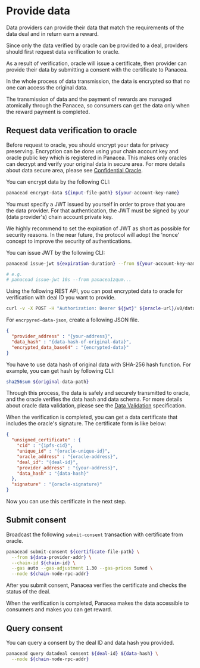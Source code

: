 # Provide data

Data providers can provide their data that match the requirements of the data deal and in return earn a reward.

Since only the data verified by oracle can be provided to a deal, providers should first request data verification to oracle.

As a result of verification, oracle will issue a certificate, then provider can provide their data by submitting a consent with the certificate to Panacea.

In the whole process of data transmission, the data is encrypted so that no one can access the original data.

The transmission of data and the payment of rewards are managed atomically through the Panacea, so consumers can get the data only when the reward payment is completed.

## Request data verification to oracle

Before request to oracle, you should encrypt your data for privacy preserving.
Encryption can be done using your chain account key and oracle public key which is registered in Panacea.
This makes only oracles can decrypt and verify your original data in secure area.
For more details about data secure area, please see [Confidential Oracle](../../3-protocol-devs/1-dep-specs/5-confidential-oracle.md).

You can encrypt data by the following CLI:
```bash
panacead encrypt-data ${input-file-path} ${your-account-key-name}
```

You must specify a JWT issued by yourself in order to prove that you are the data provider.
For that authentication, the JWT must be signed by your (data provider's) chain account private key.

We highly recommend to set the expiration of JWT as short as possible for security reasons.
In the near future, the protocol will adopt the 'nonce' concept to improve the security of authentications.

You can issue JWT by the following CLI:
```bash
panacead issue-jwt ${expiration-duration} --from ${your-account-key-name}

# e.g.
# panacead issue-jwt 10s --from panacea1zqum...
```

Using the following REST API, you can post encrypted data to oracle for verification with deal ID you want to provide.
```bash
curl -v -X POST -H "Authorization: Bearer ${jwt}" ${oracle-url}/v0/data-deal/deals/${deal-id}/data -d ${encrpyted-data-json-path}
```

For `encrpyred-data-json`, create a following JSON file.
```json
{
  "provider_address" : "{your-address}",
  "data_hash" : "{data-hash-of-original-data}",
  "encrypted_data_base64" : "{encrypted-data}"
}
```
You have to use data hash of original data with SHA-256 hash function. For example, you can get hash by following CLI:
```bash
sha256sum ${original-data-path}
```

Through this process, the data is safely and securely transmitted to oracle, and the oracle verifies the data hash and data schema.
For more details about oracle data validation, please see the [Data Validation](../../3-protocol-devs/1-dep-specs/4-data-validation.md) specification.

When the verification is completed, you can get a data certificate that includes the oracle's signature.
The certificate form is like below:
```json
{
  "unsigned_certificate" : {
    "cid" : "{ipfs-cid}",
    "unique_id" : "{oracle-unique-id}",
    "oracle_address" : "{oracle-address}",
    "deal_id": "{deal-id}",
    "provider_address" : "{your-address}",
    "data_hash" : "{data-hash}"
  },
  "signature" : "{oracle-signature}"
}
```
Now you can use this certificate in the next step.

## Submit consent

Broadcast the following `submit-consent` transaction with certificate from oracle.
```bash
panacead submit-consent ${certificate-file-path} \
  --from ${data-provider-addr} \
  --chain-id ${chain-id} \
  --gas auto --gas-adjustment 1.30 --gas-prices 5umed \
  --node ${chain-node-rpc-addr}
```

After you submit consent, Panacea verifies the certificate and checks the status of the deal. 

When the verification is completed, Panacea makes the data accessible to consumers and makes you can get reward.

## Query consent
You can query a consent by the deal ID and data hash you provided.
```bash
panacead query datadeal consent ${deal-id} ${data-hash} \
  --node ${chain-node-rpc-addr}
```